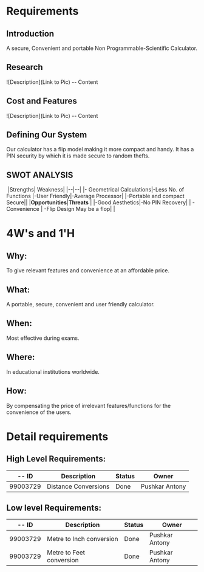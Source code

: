 # Requirements
## Introduction
A secure, Convenient and portable Non Programmable-Scientific Calculator.   

## Research
![Description](Link to Pic)
-- Content 
## Cost and Features
![Description](Link to Pic)
-- Content 
## Defining Our System
Our calculator has a flip model making it more compact and handy. It has a PIN security by which it is made secure to random thefts.
## SWOT ANALYSIS
﻿
|Strengths|  Weakness|
|--|--|
|- Geometrical Calculations|-Less No. of Functions 
   |-User Friendly|-Average Processor|
   |-Portable and compact
   Secure||
|**Opportunities**|**Threats**  |
|-Good Aesthetics|-No PIN Recovery|
| -Convenience |  -Flip Design May be a flop|
|

# 4W&#39;s and 1&#39;H

## Why:
To give relevant features and convenience at an affordable price.


## What:

A portable, secure, convenient and user friendly calculator.

## When:

Most effective during exams.

## Where:

In educational institutions worldwide.

## How:

By compensating the price of irrelevant features/functions for the convenience of the users.

# Detail requirements
## High Level Requirements: 
-- ID | Description | Status | Owner |
------|-------------|--------|--------
99003729 | Distance Conversions | Done | Pushkar Antony

##  Low level Requirements: 
-- ID | Description | Status | Owner |
------|-------------|--------|--------
99003729 | Metre to Inch conversion | Done | Pushkar Antony
99003729 | Metre to Feet conversion | Done | Pushkar Antony
